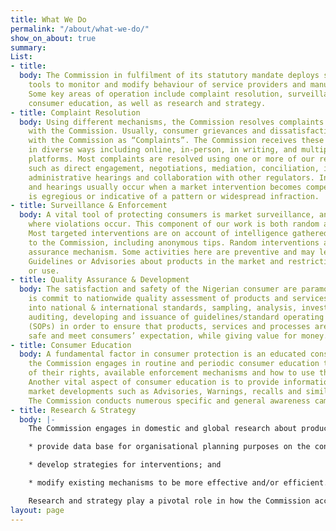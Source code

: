 ```yaml
---
title: What We Do
permalink: "/about/what-we-do/"
show_on_about: true
summary: 
List:
- title: 
  body: The Commission in fulfilment of its statutory mandate deploys several regulatory
    tools to monitor and modify behaviour of service providers and manufacturers.
    Some key areas of operation include complaint resolution, surveillance and enforcement,
    consumer education, as well as research and strategy.
- title: Complaint Resolution
  body: Using different mechanisms, the Commission resolves complaints that are filed
    with the Commission. Usually, consumer grievances and dissatisfaction are filed
    with the Commission as “Complaints”. The Commission receives these complaints
    in diverse ways including online, in-person, in writing, and multiple social media
    platforms. Most complaints are resolved using one or more of our resolution tools,
    such as direct engagement, negotiations, mediation, conciliation, investigations,
    administrative hearings and collaboration with other regulators. Investigations
    and hearings usually occur when a market intervention becomes compelling, or conduct
    is egregious or indicative of a pattern or widespread infraction.
- title: Surveillance & Enforcement
  body: A vital tool of protecting consumers is market surveillance, and enforcement
    where violations occur. This component of our work is both random and targeted.
    Most targeted interventions are on account of intelligence gathered by, or provided
    to the Commission, including anonymous tips. Random interventions are a quality
    assurance mechanism. Some activities here are preventive and may lead to publishing
    Guidelines or Advisories about products in the market and restrictions on consumption
    or use.
- title: Quality Assurance & Development
  body: The satisfaction and safety of the Nigerian consumer are paramount. The Commission
    is commit to nationwide quality assessment of products and services, through inputs
    into national & international standards, sampling, analysis, investigation, process
    auditing, developing and issuance of guidelines/standard operating procedures
    (SOPs) in order to ensure that products, services and processes are of good quality,
    safe and meet consumers’ expectation, while giving value for money.
- title: Consumer Education
  body: A fundamental factor in consumer protection is an educated consumer. As such,
    the Commission engages in routine and periodic consumer education to inform consumers
    of their rights, available enforcement mechanisms and how to use the processes.
    Another vital aspect of consumer education is to provide information about key
    market developments such as Advisories, Warnings, recalls and similar interventions.
    The Commission conducts numerous specific and general awareness campaigns.
- title: Research & Strategy
  body: |-
    The Commission engages in domestic and global research about products and services, as well as changing or evolving market trends and consumer behaviour. The objectives are to:

    * provide data base for organisational planning purposes on the concept of consumerism;

    * develop strategies for interventions; and

    * modify existing mechanisms to be more effective and/or efficient.

    Research and strategy play a pivotal role in how the Commission accomplishes its mandate and allocates its limited resources.
layout: page
---
```


